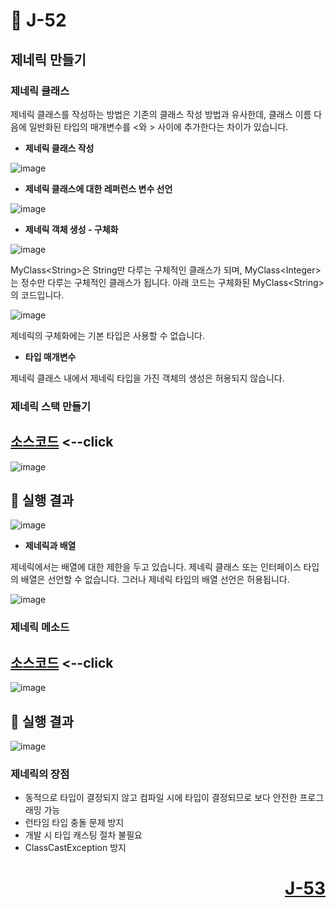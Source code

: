 # 📖 J-52

## 제네릭 만들기

### 제네릭 클래스
<p>
  제네릭 클래스를 작성하는 방법은 기존의 클래스 작성 방법과 유사한데, 클래스 이름 다음에 일반화된 타입의 매개변수를 &lt;와 &gt; 사이에 추가한다는 차이가 있습니다.
</p>

* **제네릭 클래스 작성**

![image](https://github.com/user-attachments/assets/2332b512-3eb7-4a6c-9618-d557481ec5c0)

* **제네릭 클래스에 대한 레퍼런스 변수 선언**

![image](https://github.com/user-attachments/assets/595b51c9-7702-4f08-b2b3-dbc8e9b93965)

* **제네릭 객체 생성 - 구체화**

![image](https://github.com/user-attachments/assets/50dab1c7-3fd1-48bb-8c72-c699dc6cd45b)

<p>
  MyClass&lt;String&gt;은 String만 다루는 구체적인 클래스가 되며, MyClass&lt;Integer&gt;는 정수만 다루는 구체적인 클래스가 됩니다.
  아래 코드는 구체화된 MyClass&lt;String&gt;의 코드입니다. 
</p>

![image](https://github.com/user-attachments/assets/50e3525c-42e9-4b41-b4b7-e60722018008)

<p>
  제네릭의 구체화에는 기본 타입은 사용할 수 없습니다.
</p>

* **타입 매개변수**

제네릭 클래스 내에서 제네릭 타입을 가진 객체의 생성은 허용되지 않습니다.

### 제네릭 스택 만들기

[소스코드](./MyStack.java) <--click
---

![image](https://github.com/user-attachments/assets/596b1c05-2ca3-4f3d-9aca-e7d8d2203f57)

📘 실행 결과
---

![image](https://github.com/user-attachments/assets/8f21e3f2-a94f-43cb-91d9-1806736b789e)

* **제네릭과 배열**
<p>
  제네릭에서는 배열에 대한 제한을 두고 있습니다. 제네릭 클래스 또는 인터페이스 타입의 배열은 선언할 수 없습니다.
  그러나 제네릭 타입의 배열 선언은 허용됩니다.
</p>

![image](https://github.com/user-attachments/assets/27609ba2-8c60-48d7-8d8d-208a25958cfc)

### 제네릭 메소드

[소스코드](./GenericMethodEx.java) <--click
---

![image](https://github.com/user-attachments/assets/e17a04bf-ac02-4870-a7de-e24051fc66d4)

📘 실행 결과
---

![image](https://github.com/user-attachments/assets/e946344c-bf84-42a4-a74a-888f0b4ba444)

### 제네릭의 장점

* 동적으로 타입이 결정되지 않고 컴파일 시에 타입이 결정되므로 보다 안전한 프로그래밍 가능
* 런타임 타입 충돌 문제 방지
* 개발 시 타입 캐스팅 절차 불필요
* ClassCastException 방지

# <p align="right">[J-53](../Lab06/J_53.md)</p>
